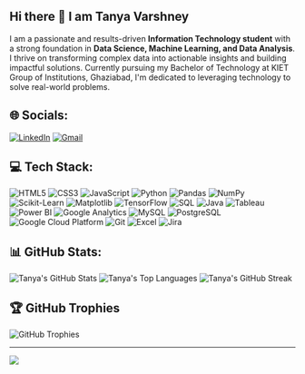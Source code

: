 ## Hi there 👋 I am Tanya Varshney

I am a passionate and results-driven **Information Technology student** with a strong foundation in **Data Science, Machine Learning, and Data Analysis**. I thrive on transforming complex data into actionable insights and building impactful solutions. Currently pursuing my Bachelor of Technology at KIET Group of Institutions, Ghaziabad, I'm dedicated to leveraging technology to solve real-world problems.

## 🌐 Socials:
[![LinkedIn](https://img.shields.io/badge/LinkedIn-%230077B5.svg?logo=linkedin&logoColor=white)](https://linkedin.com/in/tanya-varshney08) [![Gmail](https://img.shields.io/badge/Email-D14836?logo=gmail&logoColor=white)](mailto:tanvavarshney037@gmail.com)

## 💻 Tech Stack:
![HTML5](https://img.shields.io/badge/html5-%23E34F26.svg?style=for-the-badge&logo=html5&logoColor=white) ![CSS3](https://img.shields.io/badge/css3-%231572B6.svg?style=for-the-badge&logo=css3&logoColor=white) ![JavaScript](https://img.shields.io/badge/javascript-%23323330.svg?style=for-the-badge&logo=javascript&logoColor=%23F7DF1E) ![Python](https://img.shields.io/badge/python-3670A0?style=for-the-badge&logo=python&logoColor=ffdd54) ![Pandas](https://img.shields.io/badge/pandas-%23150458.svg?style=for-the-badge&logo=pandas&logoColor=white) ![NumPy](https://img.shields.io/badge/numpy-%23013243.svg?style=for-the-badge&logo=numpy&logoColor=white) ![Scikit-Learn](https://img.shields.io/badge/scikit--learn-%23F7931E.svg?style=for-the-badge&logo=scikit-learn&logoColor=white) ![Matplotlib](https://img.shields.io/badge/Matplotlib-%23ffffff.svg?style=for-the-badge&logo=Matplotlib&logoColor=black) ![TensorFlow](https://img.shields.io/badge/TensorFlow-%23FF6F00.svg?style=for-the-badge&logo=TensorFlow&logoColor=white) ![SQL](https://img.shields.io/badge/SQL-025E8C?style=for-the-badge&logo=mysql&logoColor=white) ![Java](https://img.shields.io/badge/java-%23ED8B00.svg?style=for-the-badge&logo=openjdk&logoColor=white) ![Tableau](https://img.shields.io/badge/Tableau-%23E97627.svg?style=for-the-badge&logo=Tableau&logoColor=white) ![Power BI](https://img.shields.io/badge/Power_BI-%23F2C811.svg?style=for-the-badge&logo=Power-BI&logoColor=black) ![Google Analytics](https://img.shields.io/badge/Google_Analytics-%23E37400.svg?style=for-the-badge&logo=google-analytics&logoColor=white) ![MySQL](https://img.shields.io/badge/mysql-%2300f.svg?style=for-the-badge&logo=mysql&logoColor=white) ![PostgreSQL](https://img.shields.io/badge/PostgreSQL-%23316192.svg?style=for-the-badge&logo=postgresql&logoColor=white) ![Google Cloud Platform](https://img.shields.io/badge/Google_Cloud_Platform-%234285F4.svg?style=for-the-badge&logo=google-cloud&logoColor=white) ![Git](https://img.shields.io/badge/git-%23F05033.svg?style=for-the-badge&logo=git&logoColor=white) ![Excel](https://img.shields.io/badge/excel-%23217346.svg?style=for-the-badge&logo=microsoft-excel&logoColor=white) ![Jira](https://img.shields.io/badge/jira-%230A0FFF.svg?style=for-the-badge&logo=jira&logoColor=white)

## 📊 GitHub Stats:
![Tanya's GitHub Stats](https://github-readme-stats.vercel.app/api?username=flaily-fox&theme=dark&hide_border=false&include_all_commits=true&count_private=true)
![Tanya's Top Languages](https://github-readme-stats.vercel.app/api/top-langs/?username=flaily-fox&theme=dark&hide_border=false&layout=compact)
![Tanya's GitHub Streak](https://github-readme-streak-stats.herokuapp.com/?user=flaily-fox&theme=dark&hide_border=false)

## 🏆 GitHub Trophies
![GitHub Trophies](https://github-profile-trophy.vercel.app/?username=flaily-fox&theme=radical&no-frame=false&no-bg=true&margin-w=4)

---
[![](https://visitcount.itsvg.in/api?id=flaily-fox&icon=0&color=2)](https://visitcount.itsvg.in)

